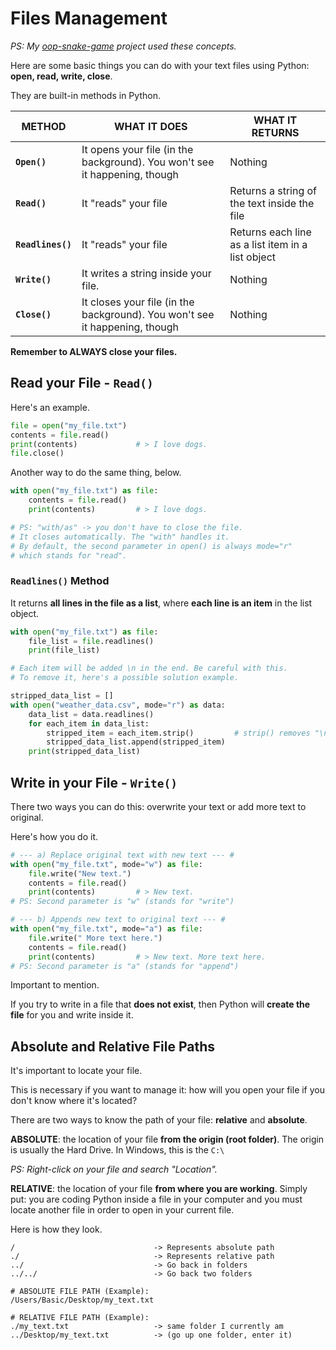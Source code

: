 # Files Management

*PS: My [oop-snake-game](https://github.com/barbaracalderon/oop-snake-game) project used these concepts.*

Here are some basic things you can do with your text files using Python: **open, read, write, close**. 

They are built-in methods in Python.

| METHOD                | WHAT IT DOES                                                                | WHAT IT RETURNS                                   |
|-----------------------|-----------------------------------------------------------------------------|---------------------------------------------------|
| **```Open()```**      | It opens your file (in the background). You won't see it happening, though  | Nothing                                           |
| **```Read()```**      | It "reads" your file                                                        | Returns a string of the text inside the file      |
| **```Readlines()```** | It "reads" your file                                                        | Returns each line as a list item in a list object |
| **```Write()```**     | It writes a string inside your file.                                        | Nothing                                           |
| **```Close()```**     | It closes your file (in the background). You won't see it happening, though | Nothing                                           |

**Remember to ALWAYS close your files.**

## Read your File - ```Read()```
Here's an example.

```python
file = open("my_file.txt")
contents = file.read()
print(contents)             # > I love dogs.
file.close()
```
Another way to do the same thing, below.

```python
with open("my_file.txt") as file:
    contents = file.read()
    print(contents)         # > I love dogs.

# PS: "with/as" -> you don't have to close the file.
# It closes automatically. The "with" handles it.
# By default, the second parameter in open() is always mode="r"
# which stands for "read".
```

### ```Readlines()``` Method

It returns **all lines in the file as a list**, where **each line is an item** in the list object.

```python
with open("my_file.txt") as file:
    file_list = file.readlines()
    print(file_list)

# Each item will be added \n in the end. Be careful with this.
# To remove it, here's a possible solution example.

stripped_data_list = []
with open("weather_data.csv", mode="r") as data:
    data_list = data.readlines()
    for each_item in data_list:
        stripped_item = each_item.strip()         # strip() removes "\n"
        stripped_data_list.append(stripped_item)
    print(stripped_data_list)
```

## Write in your File - ```Write()```

There two ways you can do this: overwrite your text or add more text to original.

Here's how you do it.

```python
# --- a) Replace original text with new text --- #
with open("my_file.txt", mode="w") as file:
    file.write("New text.")
    contents = file.read()
    print(contents)         # > New text.
# PS: Second parameter is "w" (stands for "write")

# --- b) Appends new text to original text --- #
with open("my_file.txt", mode="a") as file:
    file.write(" More text here.")
    contents = file.read()
    print(contents)         # > New text. More text here.
# PS: Second parameter is "a" (stands for "append")
```
Important to mention.

If you try to write in a file that **does not exist**, then Python will **create the file** for you and write inside it.

## Absolute and Relative File Paths

It's important to locate your file.

This is necessary if you want to manage it: how will you open your file if you don't know where it's located?

There are two ways to know the path of your file: **relative** and **absolute**.

**ABSOLUTE**: the location of your file **from the origin (root folder)**. The origin is usually the Hard Drive. In Windows, this is the ```C:\```

*PS: Right-click on your file and search "Location".*

**RELATIVE**: the location of your file **from where you are working**. Simply put: you are coding Python inside a file in your computer and you must locate another file in order to open in your current file. 

Here is how they look.

```
/                               -> Represents absolute path
./                              -> Represents relative path
../                             -> Go back in folders
../../                          -> Go back two folders

# ABSOLUTE FILE PATH (Example):
/Users/Basic/Desktop/my_text.txt

# RELATIVE FILE PATH (Example):
./my_text.txt                   -> same folder I currently am
../Desktop/my_text.txt          -> (go up one folder, enter it)
```
